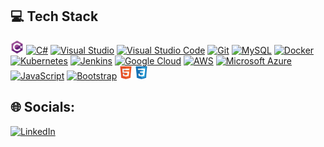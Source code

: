## 💻 Tech Stack
<div style="display: inline_block">
  <a href="https://learn.microsoft.com/pt-br/dotnet/csharp/" title="C#"><img src="https://raw.githubusercontent.com/devicons/devicon/master/icons/csharp/csharp-original.svg" alt="C#" width="21px" height="21px"></a>
  <a href="https://dotnet.microsoft.com/" title="C#"><img src="https://cdn.jsdelivr.net/gh/devicons/devicon/icons/dotnetcore/dotnetcore-original.svg" alt="C#" width="21px" height="21px"></a>
  <a href="https://visualstudio.microsoft.com/" title="Visual Studio"><img src="https://cdn.jsdelivr.net/gh/devicons/devicon/icons/visualstudio/visualstudio-plain.svg" alt="Visual Studio" width="21px" height="21px"></a>
  <a href="https://code.visualstudio.com/" title="Visual Studio Code"><img src="https://github.com/get-icon/geticon/raw/master/icons/visual-studio-code.svg" alt="Visual Studio Code" width="21px" height="21px"></a>
  <a href="https://git-scm.com/" title="Git"><img src="https://github.com/get-icon/geticon/blob/master/icons/git-icon.svg" alt="Git" width="21px" height="21px"></a>
  <a href="https://dev.mysql.com/" title="MySQL"><img src="https://github.com/get-icon/geticon/raw/master/icons/mysql.svg" alt="MySQL" width="21px" height="21px"></a>
  <a href="https://www.docker.com/" title="Docker"><img src="https://github.com/get-icon/geticon/blob/master/icons/docker-icon.svg" alt="Docker" width="21px" height="21px"></a>
  <a href="https://kubernetes.io/" title="Kubernetes"><img src="https://github.com/get-icon/geticon/blob/master/icons/kubernetes.svg" alt="Kubernetes" width="21px" height="21px"></a>  
  <a href="https://www.jenkins.io/" title="Jenkins"><img src="https://github.com/get-icon/geticon/blob/master/icons/jenkins.svg" alt="Jenkins" width="21px" height="21px"></a>
  <a href="https://cloud.google.com/" title="Google Cloud"><img src="https://github.com/get-icon/geticon/blob/master/icons/google-cloud-platform.svg" alt="Google Cloud" width="21px" height="21px"></a>
  <a href="https://aws.amazon.com/" title="AWS"><img src="https://github.com/get-icon/geticon/raw/master/icons/aws.svg" alt="AWS" width="21px" height="21px"></a>
  <a href="https://azure.microsoft.com/" title="Microsoft Azure"><img src="https://github.com/get-icon/geticon/raw/master/icons/azure-icon.svg" alt="Microsoft Azure" width="21px" height="21px"></a>
  <a href="https://developer.mozilla.org/en-US/docs/Web/JavaScript" title="JavaScript"><img src="https://github.com/get-icon/geticon/raw/master/icons/javascript.svg" alt="JavaScript" width="21px" height="21px"></a>
  <a href="https://getbootstrap.com/" title="Bootstrap"><img src="https://github.com/get-icon/geticon/raw/master/icons/bootstrap.svg" alt="Bootstrap" width="21px" height="21px"></a>
  <a href="https://www.w3.org/TR/html5/" title="HTML5"><img src="https://raw.githubusercontent.com/devicons/devicon/master/icons/html5/html5-original.svg" alt="HTML5" width="21px" height="21px"></a>
  <a href="https://www.w3.org/TR/CSS/" title="CSS3"><img src="https://raw.githubusercontent.com/devicons/devicon/master/icons/css3/css3-original.svg" alt="CSS3" width="21px" height="21px"></a>  
</div>
  
## 🌐 Socials: 
[![LinkedIn](https://img.shields.io/badge/LinkedIn-%230077B5.svg?logo=linkedin&logoColor=white)](https://www.linkedin.com/in/marco-s%C3%A9rvio-366b2b137/)
